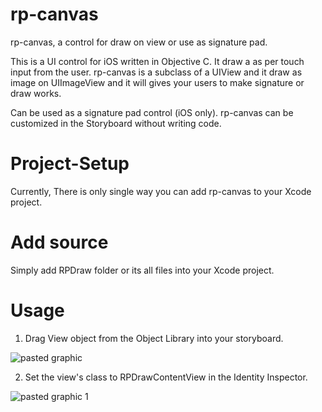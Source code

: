 # rp-canvas
rp-canvas, a control for draw on view or use as signature pad.  

This is a UI control for iOS  written in Objective C. It draw a as per touch input from the user. rp-canvas is a subclass of a UIView and it draw as image on UIImageView and it will gives your users to make signature or draw works.

Can be used as a signature pad control (iOS only).
rp-canvas can be customized in the Storyboard without writing code.

# Project-Setup

Currently, There is only single way you can add rp-canvas to your Xcode project.

# Add source

Simply add RPDraw folder or its all files into your Xcode project.

# Usage

1. Drag View object from the Object Library into your storyboard.

![pasted graphic](https://user-images.githubusercontent.com/45240621/53308622-d7d40600-3870-11e9-910d-be6116194afe.png)
 
2. Set the view's class to RPDrawContentView in the Identity Inspector.

![pasted graphic 1](https://user-images.githubusercontent.com/45240621/53308668-271a3680-3871-11e9-8c99-1f656cc32b4d.png)



